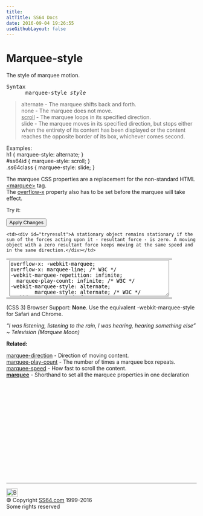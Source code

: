 ```yaml
---
title:
altTitle: SS64 Docs
date: 2016-09-04 19:26:55
useGithubLayout: false
---
```

<!-- #BeginLibraryItem "/Library/head_css.lbi" --><!-- #EndLibraryItem --><h1>Marquee-style</h1>
<p>The   style of marquee motion.</p>
<pre>Syntax
      marquee-style <i>style</i></pre>
<blockquote>
<p> <span class="code">alternate</span> - The marquee shifts back and forth.<br>
<span class="code">none</span> - The marquee does not move. <br>
<span class="code"><u>scroll</u></span> - The marquee loops in its specified direction.<br>
<span class="code">slide</span> - The marquee moves in its specified direction, but stops either when the entirety of its content has been displayed or the content reaches the opposite border of its box, whichever comes second.<br>
</p>
</blockquote>
<p>Examples:<br>
<span class="code">h1 { marquee-style: alternate; }<br>
#ss64id { marquee-style: scroll</span><span class="code">; }<br>
  .ss64class { 
  marquee-style: slide; }</span><br>
</p>
<p>The marquee CSS properties are a replacement for the non-standard HTML <a href="http://en.wikipedia.org/wiki/Marquee_element"><span class="code">&lt;marquee&gt;</span></a> tag.<br>
The <a href="overflow-x.html">overflow-x</a> property also has to be set before the marquee will take effect.</p>
<p>Try it:</p>
<input type="button" onclick="ApplyStyle()" value="Apply Changes">
<table>
  <tbody><tr>
    <td><textarea name="tryit" id="trycode" cols="50" rows="6" onfocus="this.style.background='#fff';" onblur="this.style.background='#eee';" tabindex="1">overflow-x: -webkit-marquee;
overflow-x: marquee-line; /* W3C */
-webkit-marquee-repetition: infinite;
  marquee-play-count: infinite; /* W3C */
-webkit-marquee-style: alternate;
        marquee-style: alternate; /* W3C */
-webkit-marquee-speed: fast;
        marquee-speed: fast; /* W3C */
margin: 100px;
</textarea></td>

    <td><div id="tryresult">A stationary object remains stationary if the sum of the forces acting upon it - resultant force - is zero. A moving object with a zero resultant force keeps moving at the same speed and in the same direction.</div></td>
  </tr>
</tbody></table>
<p>(CSS 3) Browser Support: <b>None</b>. Use the equivalent <span class="code">-webkit-marquee-style</span> for Safari and Chrome.</p>
<p class="quote"><i>“I was listening, listening to the rain, I was hearing, hearing something else” ~ Television (Marquee Moon)</i></p>
<p><b>Related:</b></p>
<p><a href="marquee-direction.html">marquee-direction</a> - Direction of moving content.<br>
<a href="marquee-play-count.html">marquee-play-count</a> - The number of times a marquee box repeats.<br>
<a href="marquee-speed.html">marquee-speed</a> - How fast to scroll the content.<br>
<b><a href="marquee.html">marquee</a></b> - Shorthand to set all the marquee properties in one declaration</p><!-- #BeginLibraryItem "/Library/foot_css.lbi" --><p><script async="" src="//pagead2.googlesyndication.com/pagead/js/adsbygoogle.js"></script>
<!-- CSS -->
<ins class="adsbygoogle" style="display:inline-block;width:300px;height:250px" data-ad-client="ca-pub-6140977852749469" data-ad-slot="2739097502"></ins>
<script>
(adsbygoogle = window.adsbygoogle || []).push({});
</script></p>
<hr>
<div id="bl" class="footer"><a href="#"><img src="../images/top.png" width="30" height="22" alt="Back to the Top"></a></div>
<div id="br" class="footer, tagline">© Copyright <a href="http://ss64.com/">SS64.com</a> 1999-2016<br>
Some rights reserved</div><!-- #EndLibraryItem -->



